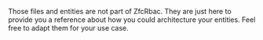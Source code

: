 Those files and entities are not part of ZfcRbac. They are just here to provide you a reference about how
you could architecture your entities. Feel free to adapt them for your use case.
